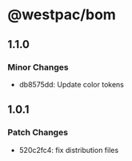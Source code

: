 # @westpac/bom

## 1.1.0

### Minor Changes

- db8575dd: Update color tokens

## 1.0.1

### Patch Changes

- 520c2fc4: fix distribution files
